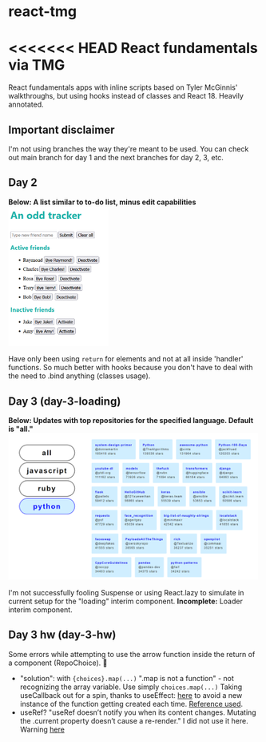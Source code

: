 # react-tmg
<<<<<<< HEAD
React fundamentals via TMG
=======
React fundamentals apps with inline scripts based on Tyler McGinnis' walkthroughs, but using hooks instead of classes and React 18. Heavily annotated.

## Important disclaimer
I'm not using branches the way they're meant to be used. You can check out main branch for day 1 and the next branches for day 2, 3, etc.

## Day 2
**Below: A list similar to to-do list, minus edit capabilities**<br>
<img src="https://raw.githubusercontent.com/h-yung/react-tmg/main/day-2-hw.png?token=GHSAT0AAAAAABVMLGSR73H5EYXHBI4MVO3GYV6DAEQ" alt="day 2 screen" width="200"/> 

Have only been using `return` for elements and not at all inside 'handler' functions.
So much better with hooks because you don't have to deal with the need to .bind anything (classes usage).

## Day 3 (day-3-loading)

**Below: Updates with top repositories for the specified language. Default is "all."**<br>
<img src="https://raw.githubusercontent.com/h-yung/react-tmg/main/day-3-hw.png?token=GHSAT0AAAAAABVMLGSQVMULAJNTJSF64JDOYV6DIWQ" alt="day 2 screen" width="500"/>

I'm not successfully fooling Suspense or using React.lazy to simulate in current setup for the "loading" interim component.
**Incomplete:** Loader interim component.

## Day 3 hw (day-3-hw)

Some errors while attempting to use the arrow function inside the return of a component (RepoChoice). 🤔
  - "solution": with `{choices}.map(...)` ".map is not a function" - not recognizing the array variable. Use simply `choices.map(...)`
  Taking useCallback out for a spin, thanks to useEffect: [here](https://reactjs.org/docs/hooks-reference.html#usecallback) to avoid a new instance of the function getting created each time. [Reference used](https://infinitypaul.medium.com/reactjs-useeffect-usecallback-simplified-91e69fb0e7a3).
  - useRef? "useRef doesn’t notify you when its content changes. Mutating the .current property doesn’t cause a re-render." I did not use it here. Warning [here](https://medium.com/@teh_builder/ref-objects-inside-useeffect-hooks-eb7c15198780)

